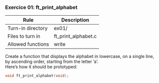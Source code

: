 
### Exercice 01: ft_print_alphabet

| Rule              | Description         |
| ----------------- | ------------------- |
| Turn-in directory | ex01/               |
| Files to turn in  | ft_print_alphabet.c |
| Allowed functions | write               |

Create a function that displays the alphabet in lowercase, on a single line, by
ascending order, starting from the letter ’a’.
<br>
Here’s how it should be prototyped:
```c
void ft_print_alphabet(void);
```
